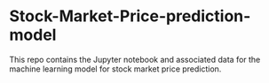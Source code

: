 # Stock-Market-Price-prediction-model
This repo contains the Jupyter notebook and associated data for the machine learning model for stock market price prediction.
